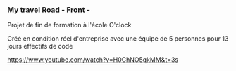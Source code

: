 
### My travel Road - Front -

Projet de fin de formation à l'école O'clock

Créé en condition réel d'entreprise avec une équipe de 5 personnes pour 13 jours effectifs de code 

https://www.youtube.com/watch?v=H0ChNO5qkMM&t=3s